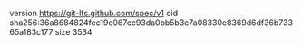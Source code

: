 version https://git-lfs.github.com/spec/v1
oid sha256:36a8684824fec19c067ec93da0bb5b3c7a08330e8369d6df36b73365a183c177
size 3534
